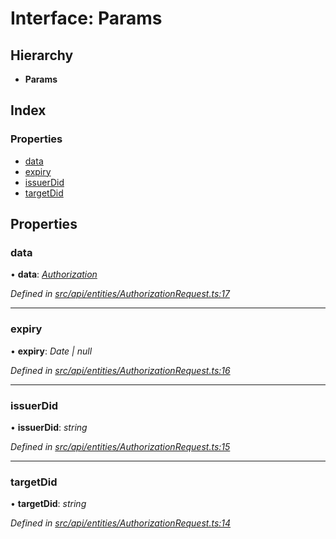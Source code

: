 # Interface: Params

## Hierarchy

* **Params**

## Index

### Properties

* [data](api_entities.params.md#data)
* [expiry](api_entities.params.md#expiry)
* [issuerDid](api_entities.params.md#issuerdid)
* [targetDid](api_entities.params.md#targetdid)

## Properties

###  data

• **data**: *[Authorization](../modules/middleware.md#authorization)*

*Defined in [src/api/entities/AuthorizationRequest.ts:17](https://github.com/PolymathNetwork/polymesh-sdk/blob/7e9a732/src/api/entities/AuthorizationRequest.ts#L17)*

___

###  expiry

• **expiry**: *Date | null*

*Defined in [src/api/entities/AuthorizationRequest.ts:16](https://github.com/PolymathNetwork/polymesh-sdk/blob/7e9a732/src/api/entities/AuthorizationRequest.ts#L16)*

___

###  issuerDid

• **issuerDid**: *string*

*Defined in [src/api/entities/AuthorizationRequest.ts:15](https://github.com/PolymathNetwork/polymesh-sdk/blob/7e9a732/src/api/entities/AuthorizationRequest.ts#L15)*

___

###  targetDid

• **targetDid**: *string*

*Defined in [src/api/entities/AuthorizationRequest.ts:14](https://github.com/PolymathNetwork/polymesh-sdk/blob/7e9a732/src/api/entities/AuthorizationRequest.ts#L14)*
